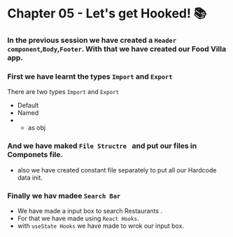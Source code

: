 # Chapter 05 - Let's get Hooked! 📚

### In the previous session we have created a  `Header component`,`Body`,`Footer`. With that we have created  our Food Villa app.

### First we have learnt the types `Import` and `Export`
  There are two types `Import` and `Export`
  - Default
  - Named 
  - * as obj

### And we have maked `File Structre ` and put our files in Componets file.
 - also we have created constant file separately to put all our Hardcode data init.

### Finally we hav madee `Search Bar` 
 - We have made a input box to search Restaurants .
 - For that we have made using `React Hooks`.
 - with `useState Hooks` we have made to wrok our input box.
